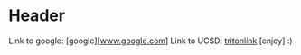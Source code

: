 # Header

Link to google: [google][www.google.com]
Link to UCSD: [tritonlink](students.ucsd.edu) [enjoy] :)